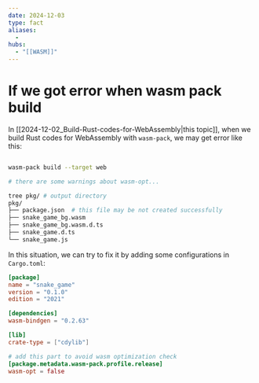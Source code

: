 ```yaml
---
date: 2024-12-03
type: fact
aliases:
  -
hubs:
  - "[[WASM]]"
---
```


# If we got error when wasm pack build

In [[2024-12-02_Build-Rust-codes-for-WebAssembly|this topic]], when we build Rust codes for WebAssembly with `wasm-pack`, we may get error like this:


```bash

wasm-pack build --target web

# there are some warnings about wasm-opt...

tree pkg/ # output directory
pkg/
├── package.json  # this file may be not created successfully
├── snake_game_bg.wasm 
├── snake_game_bg.wasm.d.ts
├── snake_game.d.ts
└── snake_game.js 
```

In this situation, we can try to fix it by adding some configurations in `Cargo.toml`:

```toml
[package]
name = "snake_game"
version = "0.1.0"
edition = "2021"

[dependencies]
wasm-bindgen = "0.2.63"

[lib]
crate-type = ["cdylib"]

# add this part to avoid wasm optimization check
[package.metadata.wasm-pack.profile.release]
wasm-opt = false

```
